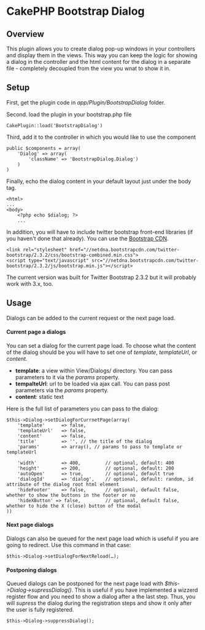 # CakePHP Bootstrap Dialog

## Overview

This plugin allows you to create dialog pop-up windows in your controllers and display them in the views. This way you can keep the logic for showing a dialog in the controller and the html content for the dialog in a separate file - completely decoupled from the view you wnat to show it in.

## Setup
First, get the plugin code in *app/Plugin/BootstrapDialog* folder.

Second. load the plugin in your bootstrap.php file 

	CakePlugin::load('BootstrapDialog')

Third, add it to the controller in which you would like to use the component

	public $components = array(
		'Dialog' => array(
			'className' => 'BootstrapDialog.Dialog')
		)
	)
Finally, echo the dialog content in your default layout just under the body tag.

	<html>
	...
	<body>
		<?php echo $dialog; ?>
		...

In addition, you will have to include twitter bootstrap front-end libraries (if you haven't done that already). You can use the [Bootstrap CDN](http://www.bootstrapcdn.com/). 

	<link rel="stylesheet" href="//netdna.bootstrapcdn.com/twitter-bootstrap/2.3.2/css/bootstrap-combined.min.css">
	<script type="text/javascript" src="//netdna.bootstrapcdn.com/twitter-bootstrap/2.3.2/js/bootstrap.min.js"></script>
	
The current version was built for Twitter Bootstrap 2.3.2 but it will probably work with 3.x, too.

## Usage
Dialogs can be added to the current request or the next page load.

#### Current page a dialogs
You can set a dialog for the current page load. To choose what the content of the dialog should be you will have to set one of *template*, *templateUrl*, or *content*. 

* **template**: a view within View/Dialogs/ directory. You can pass parameters to it via the *params* property.
* **tempalteUrl**: url to be loaded via ajax call. You can pass post parameters via the *params* property.
* **content**: static text

Here is the full list of parameters you can pass to the dialog:

	$this->Dialog->setDialogForCurrnetPage(array(
		'template'		=> false,
		'templateUrl'   => false,
		'content'		=> false,
		'title'			=> '', // the title of the dialog
		'params'		=> array(), // params to pass to template or templateUrl
				
		'width'			=> 400,			// optional, default: 400
		'height'		=> 200,			// optional, default: 200
		'autoOpen'		=> true,		// optional, default true
		'dialogId'		=> 'dialog',	// optional, default: random, id attribute of the dialog root html element
		'hideFooter'	=> false,		// optional, default false, whether to show the buttons in the footer or no
		'hideXButton' => false,			// optional, default false, whether to hide the X (close) button of the modal
	))

#### Next page dialogs
Dialogs can also be queued for the next page load which is useful if you are going to redirect. Use this command in that case:

	$this->Dialog->setDialogForNextReload(…);

#### Postponing dialogs
Queued dialogs can be postponed for the next page load with *$this->Dialog->supressDialog()*. This is useful if you have implemented a wizzerd register flow and you need to show a dialog after a the last step. Thus, you will *supress* the dialog during the registration steps and show it only after the user is fully registered.

	$this->Dialog->suppressDialog();